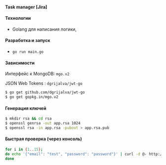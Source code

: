 #### Task manager [Jira]

#### Технологии
- Golang для написания логики,

#### Разработка и запуск
- `go run main.go`

#### Зависимости
Интерфейс к MongoDB: `mgo.v2` 

JSON Web Tokens : `dgrijalva/jwt-go` 

```bash
$ go get github.com/dgrijalva/jwt-go
$ go get gopkg.in/mgo.v2
```

#### Генерация ключей
```bash
$ mkdir rsa && cd rsa
$ openssl genrsa -out app.rsa 1024
$ openssl rsa -in app.rsa -pubout > app.rsa.pub
```

#### Быстрая проверка (через консоль)
```bash
for i in {1..15}; 
do echo '{"email": "test", "password": "password"}' | curl -d @- http://localhost:3000/api/v1/test; 
done
```
